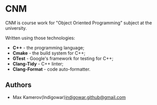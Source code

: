 # CNM

CNM is course work for "Object Oriented Programming" subject at the university.

Written using those technologies:
- **C++** - the programming language;
- **Cmake** - the build system for C++;
- **GTest** - Google's framework for testing for C++;
- **Clang-Tidy** - C++ linter;
- **Clang-Format** - code auto-formatter.


## Authors

- Max Kamerov(Indigowar)<indigowar.github@gmail.com>